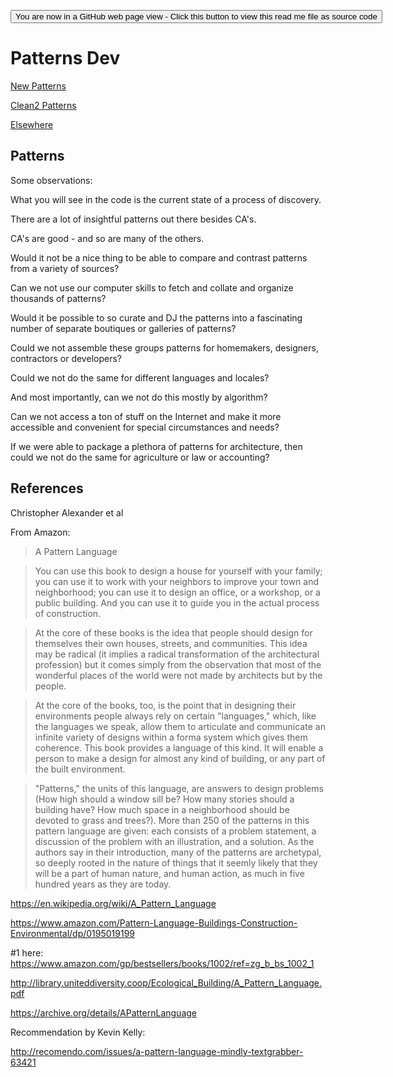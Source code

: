 <span style=display:none; >[You are now in a GitHub source code view - click this link to view this read me file as a web page]( https://patterns-dev.github.io/ "View file as a web page." ) </span>
<input onclick="window.location.href='https://github.com/patterns-dev/patterns-dev.github.io'" type=button  value='You are now in a GitHub web page view - Click this button to view this read me file as source code' />


Patterns Dev
===

[New Patterns]( https://patterns-dev.github.io/patterns/newpat/newpat0/new-patterns-introduction.htm )

[Clean2 Patterns]( https://patterns-dev.github.io/patterns/clean2/patterns.htm )

[Elsewhere]( http://caper.ws/patterns/ )

## Patterns

Some observations:

What you will see in the code is the current state of a process of discovery.

There are a lot of insightful patterns out there besides CA's. 

CA's are good -  and so are many of the others.

Would it not be a nice thing to be able to compare and contrast patterns from a variety of sources?

Can we not use our computer skills to fetch and collate and organize thousands of patterns?

Would it be possible to so curate and DJ the patterns into a fascinating number of separate boutiques or galleries of patterns?

Could we not assemble these groups patterns for homemakers, designers, contractors or developers?

Could we not do the same for different languages and locales?

And most importantly, can we not do this mostly by algorithm?

Can we not access a ton of stuff on the Internet and make it more accessible and convenient for special circumstances and needs?

If we were able to package a plethora of patterns for architecture, then could we not do the same for agriculture or law or accounting?

## References

Christopher Alexander et al

From Amazon: 

> A Pattern Language

> You can use this book to design a house for yourself with your family; you can use it to work with your neighbors to improve your town and neighborhood; you can use it to design an office, or a workshop, or a public building. And you can use it to guide you in the actual process of construction. 
 
> At the core of these books is the idea that people should design for themselves their own houses, streets, and communities. This idea may be radical (it implies a radical transformation of the architectural profession) but it comes simply from the observation that most of the wonderful places of the world were not made by architects but by the people. 
 
> At the core of the books, too, is the point that in designing their environments people always rely on certain "languages," which, like the languages we speak, allow them to articulate and communicate an infinite variety of designs within a forma system which gives them coherence. This book provides a language of this kind. It will enable a person to make a design for almost any kind of building, or any part of the built environment. 
 
> "Patterns," the units of this language, are answers to design problems (How high should a window sill be? How many stories should a building have? How much space in a neighborhood should be devoted to grass and trees?). More than 250 of the patterns in this pattern language are given: each consists of a problem statement, a discussion of the problem with an illustration, and a solution. As the authors say in their introduction, many of the patterns are archetypal, so deeply rooted in the nature of things that it seemly likely that they will be a part of human nature, and human action, as much in five hundred years as they are today.



https://en.wikipedia.org/wiki/A_Pattern_Language

https://www.amazon.com/Pattern-Language-Buildings-Construction-Environmental/dp/0195019199

#1 here: https://www.amazon.com/gp/bestsellers/books/1002/ref=zg_b_bs_1002_1

http://library.uniteddiversity.coop/Ecological_Building/A_Pattern_Language.pdf

https://archive.org/details/APatternLanguage

Recommendation by Kevin Kelly:

http://recomendo.com/issues/a-pattern-language-mindly-textgrabber-63421


